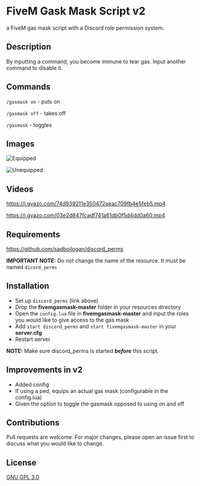 # FiveM Gask Mask Script v2
a FiveM gas mask script with a Discord role permission system.

## Description
By inputting a command, you become immune to tear gas. Input another command to disable it.

## Commands
`/gasmask on` - puts on

`/gasmask off` - takes off

`/gasmask` - toggles

## Images
![Equipped](https://cdn.discordapp.com/attachments/695031619819536565/786382849699741716/gasmask1.PNG)

![Unequipped](https://cdn.discordapp.com/attachments/695031619819536565/786383093165850654/gasmask2.PNG)

## Videos
https://i.gyazo.com/74d939211e350472aeac709fb4e5feb5.mp4

https://i.gyazo.com/03e2d847fcadf741a61db0f5d4dd0a60.mp4

## Requirements
https://github.com/sadboilogan/discord_perms

**IMPORTANT NOTE:** Do not change the name of the resource. It must be named `dicord_perms`

## Installation
* Set up `discord_perms` (link above)
* Drop the **fivemgasmask-master** folder in your resources directory
* Open the `config.lua` file in **fivemgasmask-master** and input the roles you would like to give access to the gas mask
* Add `start discord_perms` and `start fivemgasmask-master` in your **server.cfg**
* Restart server

**NOTE:** Make sure discord_perms is started ***before*** this script. 

## Improvements in v2
* Added config
* If using a ped, equips an actual gas mask (configurable in the config.lua)
* Given the option to toggle the gasmask opposed to using on and off 

## Contributions
Pull requests are welcome. For major changes, please open an issue first to discuss what you would like to change.

## License
[GNU GPL 3.0](https://github.com/JellyJamm/disablecombatroll/blob/main/LICENSE)
